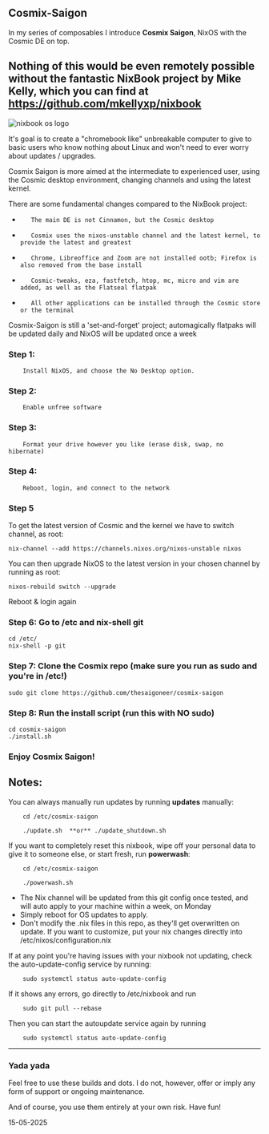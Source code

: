 ## Cosmix-Saigon

In my series of composables I introduce **Cosmix Saigon**, NixOS with the Cosmic DE on top. 

## Nothing of this would be even remotely possible without the fantastic NixBook project by Mike Kelly, which you can find at https://github.com/mkellyxp/nixbook

![nixbook os logo](https://github.com/user-attachments/assets/8511e040-ebf0-4090-b920-c051b23fcc9c)


It's goal is to create a "chromebook like" unbreakable computer to give to basic users who know nothing about Linux and won't need to ever worry about updates / upgrades.

Cosmix Saigon is more aimed at the intermediate to experienced user, using the Cosmic desktop environment, changing channels and using the latest kernel.

There are some fundamental changes compared to the NixBook project:

-        The main DE is not Cinnamon, but the Cosmic desktop
-        Cosmix uses the nixos-unstable channel and the latest kernel, to provide the latest and greatest
-        Chrome, Libreoffice and Zoom are not installed ootb; Firefox is also removed from the base install
-        Cosmic-tweaks, eza, fastfetch, htop, mc, micro and vim are added, as well as the Flatseal flatpak
-        All other applications can be installed through the Cosmic store or the terminal


Cosmix-Saigon is still a 'set-and-forget' project; automagically flatpaks will be updated daily and NixOS will be updated once a week


### Step 1:  
        
        Install NixOS, and choose the No Desktop option.

### Step 2:  

        Enable unfree software

### Step 3:  

        Format your drive however you like (erase disk, swap, no hibernate)

### Step 4:  

        Reboot, login, and connect to the network

### Step 5

To get the latest version of Cosmic and the kernel we have to switch channel, as root:

    nix-channel --add https://channels.nixos.org/nixos-unstable nixos

You can then upgrade NixOS to the latest version in your chosen channel by running as root:

    nixos-rebuild switch --upgrade

Reboot & login again

### Step 6:  Go to /etc and nix-shell git
```
cd /etc/
nix-shell -p git
```

### Step 7:  Clone the Cosmix repo  (make sure you run as sudo and you're in /etc!)
```
sudo git clone https://github.com/thesaigoneer/cosmix-saigon
```

### Step 8:  Run the install script (run this with NO sudo)
```
cd cosmix-saigon
./install.sh
```

### Enjoy Cosmix Saigon!

## Notes:

You can always manually run updates by running **updates** manually:

        cd /etc/cosmix-saigon
        
        ./update.sh  **or** ./update_shutdown.sh

If you want to completely reset this nixbook, wipe off your personal data to give it to someone else, or start fresh, run **powerwash**:

        cd /etc/cosmix-saigon

        ./powerwash.sh


- The Nix channel will be updated from this git config once tested, and will auto apply to your machine within a week, on Monday
- Simply reboot for OS updates to apply.
- Don't modify the .nix files in this repo, as they'll get overwritten on update.  If you want to customize, put your nix changes directly into /etc/nixos/configuration.nix

If at any point you're having issues with your nixbook not updating, check the auto-update-config service by running: 

        sudo systemctl status auto-update-config
        
If it shows any errors, go directly to /etc/nixbook and run

        sudo git pull --rebase

Then you can start the autoupdate service again by running

        sudo systemctl status auto-update-config

--------------
### Yada yada

Feel free to use these builds and dots. I do not, however, offer or imply any form of support or ongoing maintenance. 

And of course, you use them entirely at your own risk. Have fun!


15-05-2025
